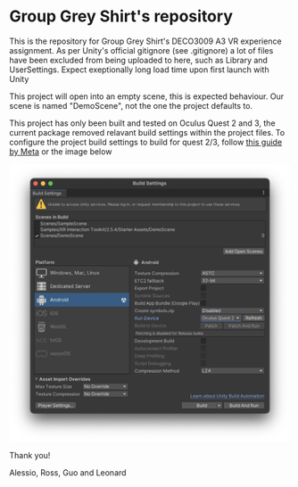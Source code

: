 # Group Grey Shirt's repository

This is the repository for Group Grey Shirt's DECO3009 A3 VR experience assignment. As per Unity's official gitignore (see .gitignore) a lot of files have been excluded from being uploaded to here, such as Library and UserSettings. Expect exeptionally long load time upon first launch with Unity

This project will open into an empty scene, this is expected behaviour. Our scene is named "DemoScene", not the one the project defaults to.

This project has only been built and tested on Oculus Quest 2 and 3, the current package removed relavant build settings within the project files. To configure the project build settings to build for quest 2/3, follow [this guide by Meta](https://developer.oculus.com/documentation/unity/unity-build/) or the image below

![1716476772635](images/README/1716476772635.png)

Thank you!

Alessio, Ross, Guo and Leonard
